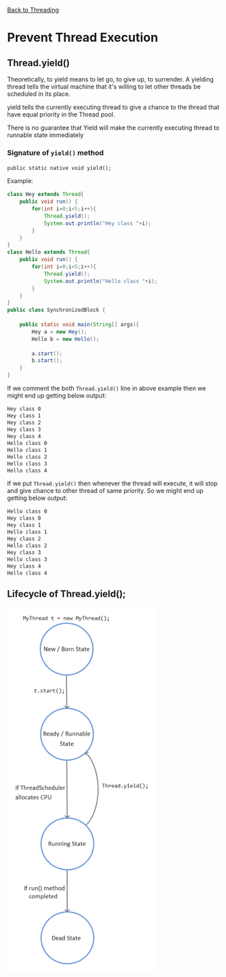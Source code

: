 [Back to Threading](../README.md)
# Prevent Thread Execution
## Thread.yield()

Theoretically, to yield means to let go, to give up, to surrender. A yielding thread tells the virtual machine that it's willing to let other threads be scheduled in its place.

yield tells the currently executing thread to give a chance to the thread that have equal priority in the Thread pool.

There is no guarantee that Yield will make the currently executing thread to runnable state immediately

### Signature of `yield()` method
`public static native void yield();`

Example:

```java
class Hey extends Thread{
    public void run() {
        for(int i=0;i<5;i++){
            Thread.yield();
            System.out.println("Hey class "+i);
        }
    }
}
class Hello extends Thread{
    public void run() {
        for(int i=0;i<5;i++){
            Thread.yield();
            System.out.println("Hello class "+i);
        }
    }
}
public class SynchronizedBlock {

    public static void main(String[] args){
        Hey a = new Hey();
        Hello b = new Hello();
        
        a.start();
        b.start();
    }
}
```
If we comment the both `Thread.yield()` line in above example then we might end up getting below output: 

```
Hey class 0
Hey class 1
Hey class 2
Hey class 3
Hey class 4
Hello class 0
Hello class 1
Hello class 2
Hello class 3
Hello class 4
```

If we put `Thread.yield()` then whenever the thread will execute, it will stop and give chance to other thread of same priority.
So we might end up getting below output:

```
Hello class 0
Hey class 0
Hey class 1
Hello class 1
Hey class 2
Hello class 2
Hey class 3
Hello class 3
Hey class 4
Hello class 4
```

## Lifecycle of Thread.yield();

<img src="../../../assets/images/threading/thread_yield.png" width="350" height="850"></img>